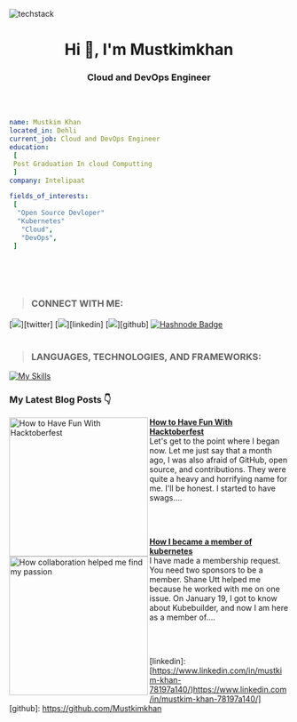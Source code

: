 ![techstack](https://user-images.githubusercontent.com/52347812/137624699-ce6bb7ee-eb84-46f1-ac69-c4b78b22db90.png)
<h1 align="center">Hi 👋, I'm Mustkimkhan</h1>
<h3 align="center">Cloud and DevOps Engineer</h3>
<br></br>

 ```yaml
name: Mustkim Khan
located_in: Dehli
current_job: Cloud and DevOps Engineer
education:
  [
  Post Graduation In cloud Computting 
  ]
company: Intelipaat

fields_of_interests:
  [
   "Open Source Devloper"
   "Kubernetes"
    "Cloud",
    "DevOps",
  ]
  
```
<br></br>
>### CONNECT WITH ME: 
<!-- [![My socials](https://skillicons.dev/icons?i=linkedin,twitter,github)](https://skillicons.dev) -->
[<img src= "https://img.shields.io/twitter/follow/SajiyaSalat?label=Twitter&logo=twitter&style=for-the-badge&color=blue"/>][twitter]
[<img src="https://img.shields.io/badge/linkedin-%230077b5.svg?&style=for-the-badge&logo=linkedin&logoColor=white" />][linkedin]
[<img src ="https://img.shields.io/badge/github-%23333.svg?&style=for-the-badge&logo=github&logoColor=white"/>][github]
[![Hashnode Badge](https://img.shields.io/badge/-@sajiyahsalat-03a57a?style=flat-square&labelColor=000000&logo=Hashnode&link=https://sajiyah-salat.hashnode.dev/)](https://sajiyah-salat.hashnode.dev/)
<br></br> 
> ### LANGUAGES, TECHNOLOGIES, AND FRAMEWORKS:
[![My Skills](https://skillicons.dev/icons?i=aws,git,jenkins,linux,docker,kubernetes,java,go&perline=6)](https://skillicons.dev)
 
 ### My Latest Blog Posts 👇
<!-- HASHNODE_BLOG:START -->
<p align="left">
<a href="https://sajiyah-salat.hashnode.dev/how-to-have-fun-with-hacktoberfest" title="How to Have Fun With Hacktoberfest"><img src="https://cdn.hashnode.com/res/hashnode/image/upload/v1666598991610/b_xmuTPLG.jpg?w=1600&h=840&fit=crop&crop=entropy&auto=compress,format&format=webp" alt="How to Have Fun With Hacktoberfest" width="250px" align="left" /></a>
<a href="https://sajiyah-salat.hashnode.dev/how-to-have-fun-with-hacktoberfest" title="How to Have Fun With Hacktoberfest"><strong>How to Have Fun With Hacktoberfest</strong></a>
<br/> Let's get to the point where I began now. Let me just say that a month ago, I was also afraid of GitHub, open source, and contributions. They were quite a heavy and horrifying name for me. I'll be honest. I started to have swags.... </p> <br><br/>

<a href="https://sajiyah-salat.hashnode.dev/how-i-became-a-member-in-kubernetes"><img src="https://cdn.hashnode.com/res/hashnode/image/upload/v1677860949509/4332e9a9-c00d-4d62-b640-10ace366f22e.jpeg?w=1600&h=840&fit=crop&crop=entropy&auto=compress,format&format=webp" alt="How collaboration helped me find my passion" width="250px" align="left" /></a>
<a href="https://sajiyah-salat.hashnode.dev/dummies-guide-to-tech" title="Dummies Guide to Tech"><strong>How I became a member of kubernetes</strong></a>
<br/> I have made a membership request. You need two sponsors to be a member. Shane Utt helped me because he worked with me on one issue. On January 19, I got to know about Kubebuilder, and now I am here as a member of.... </p><br/> <br/>


 [linkedin]: [https://www.linkedin.com/in/mustkim-khan-78197a140/)https://www.linkedin.com/in/mustkim-khan-78197a140/]
 [github]:  https://github.com/Mustkimkhan

 
